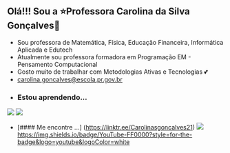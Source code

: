 ## Olá!!! Sou a ⭐Professora Carolina da Silva Gonçalves🌹
- Sou professora de Matemática, Física, Educação Financeira, Informática Aplicada e Edutech 
-  Atualmente sou professora formadora em Programação EM - Pensamento Computacional
- Gosto muito de trabalhar com Metodologias Ativas e Tecnologias :two_hearts:
- carolina.goncalves@escola.pr.gov.br
- ### Estou aprendendo...
[![](https://img.shields.io/badge/JavaScript-323330?style=for-the-badge&logo=javascript&logoColor=F7DF1E)](https://editor.p5js.org/)
[![](https://img.shields.io/badge/Scratch-4D97FF?style=for-the-badge&logo=Scratch&logoColor=white)](https://scratch.mit.edu/)
  - [#### Me encontre ...] (https://linktr.ee/Carolinasgoncalves21)
[![](https://img.shields.io/badge/Instagram-E4405F?style=for-the-badge&logo=instagram&logoColor=white)](http://www.instagram.com/carolinasgoncalves21/)
	https://img.shields.io/badge/YouTube-FF0000?style=for-the-badge&logo=youtube&logoColor=white
